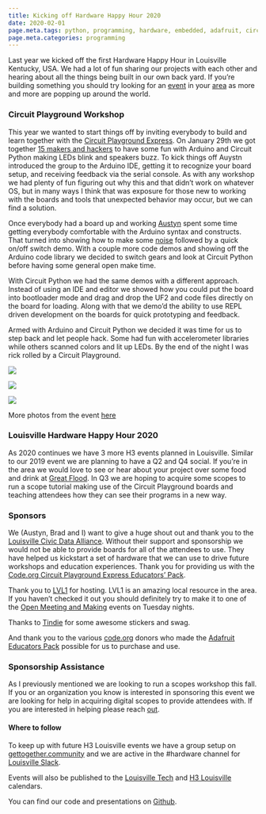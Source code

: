 ```yaml
---
title: Kicking off Hardware Happy Hour 2020
date: 2020-02-01
page.meta.tags: python, programming, hardware, embedded, adafruit, circuitpython
page.meta.categories: programming
---
```


Last year we kicked off the first Hardware Happy Hour in Louisville Kentucky, USA. We had a lot of fun sharing our
projects with each other and hearing about all the things being built in our own back yard. If you’re building something
you should try looking for an [event](https://hardwarehappyhour.com/events/) in
your [area](https://www.google.com/search?client=firefox-b-1-d&q=hardware+happy+hour) as more and more are popping up
around the world.

### Circuit Playground Workshop

This year we wanted to start things off by inviting everybody to build and learn together with
the [Circuit Playground Express](https://www.adafruit.com/product/3333). On January 29th we got
together [15 makers and hackers](https://flic.kr/s/aHsmL8818Z) to have some fun with Arduino and Circuit Python making
LEDs blink and speakers buzz. To kick things off Auystn introduced the group to the Arduino IDE, getting it to recognize
your board setup, and receiving feedback via the serial console. As with any workshop we had plenty of fun figuring out
why this and that didn’t work on whatever OS, but in many ways I think that was exposure for those new to working with
the boards and tools that unexpected behavior may occur, but we can find a solution.

Once everybody had a board up and working [Austyn](https://flic.kr/p/2inNG6V) spent some time getting everybody
comfortable with the Arduino syntax and constructs. That turned into showing how to make
some [noise](https://github.com/h3-louisville/HardwareLou_CircuitPlayground/blob/main/cricket/lightsensor_cricket.ino)
followed by a quick on/off switch demo. With a couple more code demos and showing off the Arduino code library we
decided to switch gears and look at Circuit Python before having some general open make time.

With Circuit Python we had the same demos with a different approach. Instead of using an IDE and editor we showed how
you could put the board into bootloader mode and drag and drop the UF2 and code files directly on the board for loading.
Along with that we demo’d the ability to use REPL driven development on the boards for quick prototyping and feedback.

Armed with Arduino and Circuit Python we decided it was time for us to step back and let people hack. Some had fun with
accelerometer libraries while others scanned colors and lit up LEDs. By the end of the night I was rick rolled by a
Circuit Playground.

![](../../img/blog/0XTsz57C6GeEzfHAq.jpg)

![](../../img/blog/08ByegkU1kkUpsb18.jpg)

![](../../img/blog/0n87_-bSCN0DDeIuU.jpg)

More photos from the event [here](https://flic.kr/ps/3R1NR2)

### Louisville Hardware Happy Hour 2020

As 2020 continues we have 3 more H3 events planned in Louisville. Similar to our 2019 event we are planning to have a Q2
and Q4 social. If you’re in the area we would love to see or hear about your project over some food and drink
at [Great Flood](https://www.greatfloodbrewing.com/). In Q3 we are hoping to acquire some scopes to run a scope tutorial
making use of the Circuit Playground boards and teaching attendees how they can see their programs in a new way.

### Sponsors

We (Austyn, Brad and I) want to give a huge shout out and thank you to
the [Louisville Civic Data Alliance](https://civicdataalliance.org/). Without their support and sponsorship we would not
be able to provide boards for all of the attendees to use. They have helped us kickstart a set of hardware that we can
use to drive future workshops and education experiences. Thank you for providing us with
the [Code.org Circuit Playground Express Educators’ Pack](https://www.adafruit.com/product/3399).

Thank you to [LVL1](https://www.lvl1.org/about/) for hosting. LVL1 is an amazing local resource in the area. If you
haven’t checked it out you should definitely try to make it to one of
the [Open Meeting and Making](https://www.lvl1.org/events/) events on Tuesday nights.

Thanks to [Tindie](https://www.tindie.com/) for some awesome stickers and swag.

And thank you to the various [code.org](https://code.org/about/donors) donors who made
the [Adafruit Educators Pack](https://www.adafruit.com/product/3399) possible for us to purchase and use.

### Sponsorship Assistance

As I previously mentioned we are looking to run a scopes workshop this fall. If you or an organization you know is
interested in sponsoring this event we are looking for help in acquiring digital scopes to provide attendees with. If
you are interested in helping please reach [out](mailto:contact@h3lou.org).

#### Where to follow

To keep up with future H3 Louisville events we have a group setup
on [gettogether.community](https://gettogether.community/hardware-happy-hour/) and we are active in the #hardware
channel for [Louisville Slack](https://louisville.slack.com/).

Events will also be published to the [Louisville Tech](https://louisvilletech.org/)
and [H3 Louisville](https://calendar.google.com/calendar?cid=YW51ajMyMmxlY3RzdDRqN2Zsb2xwN3J2dmNAZ3JvdXAuY2FsZW5kYXIuZ29vZ2xlLmNvbQ)
calendars.

You can find our code and presentations on [Github](https://github.com/Hardware-Happy-Hour-Louisville).
